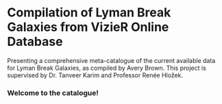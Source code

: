 # Compilation of Lyman Break Galaxies from VizieR Online Database

Presenting a comprehensive meta-catalogue of the current available data for Lyman Break Galaxies, as compiled by Avery Brown. This project is supervised by Dr. Tanveer Karim and Professor Renée Hložek.

### Welcome to the catalogue! 
